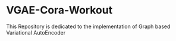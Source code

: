 # VGAE-Cora-Workout
This Repository is dedicated to the implementation of Graph based Variational AutoEncoder
